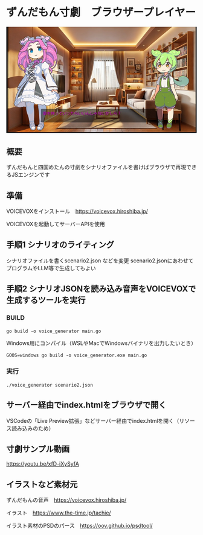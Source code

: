 # ずんだもん寸劇　ブラウザープレイヤー

![サンプル](./sample.jpg)

## 概要

ずんだもんと四国めたんの寸劇をシナリオファイルを書けばブラウザで再現できるJSエンジンです

## 準備

VOICEVOXをインストール　https://voicevox.hiroshiba.jp/

VOICEVOXを起動してサーバーAPIを使用

## 手順1 シナリオのライティング

シナリオファイルを書くscenario2.json などを変更
scenario2.jsonにあわせてプログラムやLLM等で生成してもよい

## 手順2 シナリオJSONを読み込み音声をVOICEVOXで生成するツールを実行

### BUILD

```
go build -o voice_generator main.go
```

Windows用にコンパイル（WSLやMacでWindowsバイナリを出力したいとき）

```
GOOS=windows go build -o voice_generator.exe main.go
```

### 実行
```
./voice_generator scenario2.json 
```

## サーバー経由でindex.htmlをブラウザで開く

VSCodeの「Live Preview拡張」などサーバー経由でindex.htmlを開く（リソース読み込みのため）


## 寸劇サンプル動画

https://youtu.be/xfD-iXySyfA


## イラストなど素材元

ずんだもんの音声　https://voicevox.hiroshiba.jp/

イラスト　https://www.the-time.jp/tachie/

イラスト素材のPSDのパース　https://oov.github.io/psdtool/
